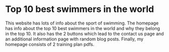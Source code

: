 # Top 10 best swimmers in the world
 
This website has lots of info about the sport of swimming.
The homepage has info about the top 10 best swimmers in the world and why they belong in the top 10. It also has the 2 buttons which lead to the contact us page and an additional information page with random blog posts. Finally, my homepage consists of 2 training plan pdfs.
